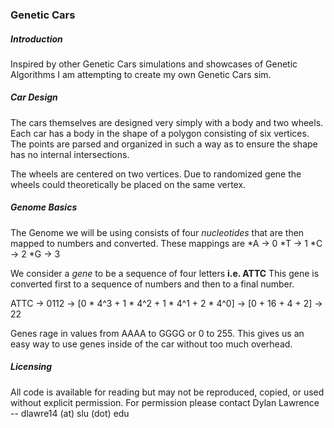 ### Genetic Cars

##### Introduction
Inspired by other Genetic Cars simulations and showcases of Genetic Algorithms I am attempting to create my own Genetic Cars sim.

##### Car Design
The cars themselves are designed very simply with a body and two wheels. Each car has a body in the shape of a polygon consisting of six vertices. The points are parsed and organized in such a way as to ensure the shape has no internal intersections.

The wheels are centered on two vertices. Due to randomized gene the wheels could theoretically be placed on the same vertex.

##### Genome Basics
The Genome we will be using consists of four *nucleotides* that are then mapped to numbers and converted. These mappings are
*A -> 0
*T -> 1
*C -> 2
*G -> 3

We consider a *gene* to be a sequence of four letters **i.e. ATTC** This gene is converted first to a sequence of numbers and then to a final number.

ATTC -> 0112 -> [0 * 4^3 + 1 * 4^2 + 1 * 4^1 + 2 * 4^0] -> [0 + 16 + 4 + 2] -> 22  

Genes rage in values from AAAA to GGGG or 0 to 255. This gives us an easy way to use genes inside of the car without too much overhead.

##### Licensing
All code is available for reading but may not be reproduced, copied, or used without explicit permission. For permission please contact Dylan Lawrence -- dlawre14 (at) slu (dot) edu

